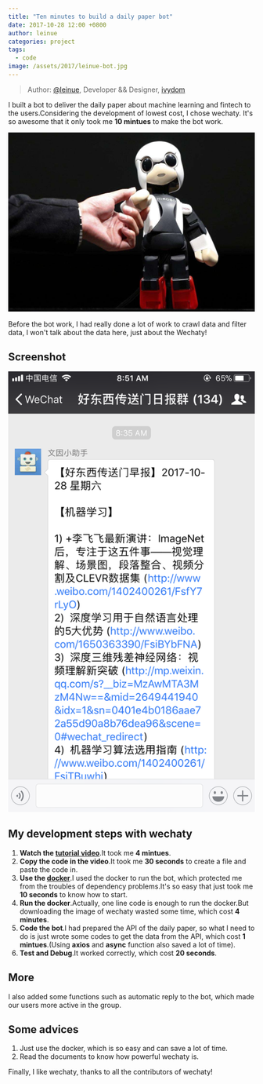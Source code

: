 ```yaml
---
title: "Ten minutes to build a daily paper bot"
date: 2017-10-28 12:00 +0800
author: leinue
categories: project
tags:
  - code
image: /assets/2017/leinue-bot.jpg
---
```


> Author: [@leinue](https://github.com/leinue), Developer && Designer, [ivydom](http://ivydom.com)

I built a bot to deliver the daily paper about machine learning and fintech to the users.Considering the development of lowest cost, I chose wechaty. It's so awesome that it only took me **10 mintues** to make the bot work.

![chatbot][1]

Before the bot work, I had really done a lot of work to crawl data and filter data, I won't talk about the data here, just about the Wechaty!

## Screenshot

![screenshot][2]

## My development steps with wechaty

 1. **Watch the [tutorial video][3]**.It took me **4 mintues**.
 2. **Copy the code in the video**.It took me **30 seconds** to create a file and paste the code in.
 3. **Use the [docker][4]**.I used the docker to run the bot, which protected me from the troubles of dependency problems.It's so easy that just took me **10 seconds** to know how to start.
 4. **Run the docker**.Actually, one line code is enough to run the docker.But downloading the image of wechaty wasted some time, which cost **4 minutes**.
 5. **Code the bot**.I had prepared the API of the daily paper, so what I need to do is just wrote some codes to get the data from the API, which cost **1 mintues**.(Using **axios** and **async** function also saved a lot of time).
 6. **Test and Debug**.It worked correctly, which cost **20 seconds**.

## More

I also added some functions such as automatic reply to the bot, which made our users more active in the group.

## Some advices

 1. Just use the docker, which is so easy and can save a lot of time.
 2. Read the documents to know how powerful wechaty is.

Finally, I like wechaty, thanks to all the contributors of wechaty!

  [1]: /assets/2017/leinue-bot.jpg
  [2]: /assets/2017/leinue-screenshot.png
  [3]: https://wechaty.github.io/guide/2017/01/01/getting-started-wechaty.html
  [4]: https://github.com/wechaty/wechaty/wiki/Docker
